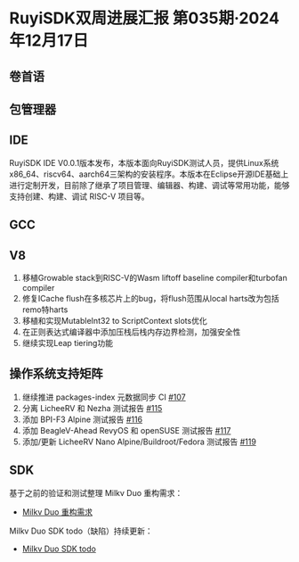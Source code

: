 # RuyiSDK双周进展汇报  第035期·2024年12月17日

## 卷首语

## 包管理器

## IDE
RuyiSDK IDE V0.0.1版本发布，本版本面向RuyiSDK测试人员，提供Linux系统 x86_64、riscv64、aarch64三架构的安装程序。本版本在Eclipse开源IDE基础上进行定制开发，目前除了继承了项目管理、编辑器、构建、调试等常用功能，能够支持创建、构建、调试 RISC-V 项目等。

## GCC

## V8
1. 移植Growable stack到RISC-V的Wasm liftoff baseline compiler和turbofan compiler
2. 修复ICache flush在多核芯片上的bug，将flush范围从local harts改为包括remo特harts
3. 移植和实现MutableInt32 to ScriptContext slots优化
4. 在正则表达式编译器中添加压栈后栈内存边界检测，加强安全性
5. 继续实现Leap tiering功能

## 操作系统支持矩阵
1. 继续推进 packages-index 元数据同步 CI [#107](https://github.com/ruyisdk/support-matrix/pull/107)
2. 分离 LicheeRV 和 Nezha 测试报告 [#115](https://github.com/ruyisdk/support-matrix/pull/115)
3. 添加 BPI-F3 Alpine 测试报告 [#116](https://github.com/ruyisdk/support-matrix/pull/116)
4. 添加 BeagleV-Ahead RevyOS 和 openSUSE 测试报告 [#117](https://github.com/ruyisdk/support-matrix/pull/117)
5. 添加/更新 LicheeRV Nano Alpine/Buildroot/Fedora 测试报告 [#119](https://github.com/ruyisdk/support-matrix/pull/119)

## SDK

基于之前的验证和测试整理 Milkv Duo 重构需求：

- [Milkv Duo 重构需求](https://gitee.com/yunxiangluo/milkv-duo/blob/master/%E9%87%8D%E6%9E%84%E9%9C%80%E6%B1%82.md)

Milkv Duo SDK todo（缺陷）持续更新：

- [Milkv Duo SDK todo](https://gitee.com/yunxiangluo/milkv-duo/blob/master/todo.md)
